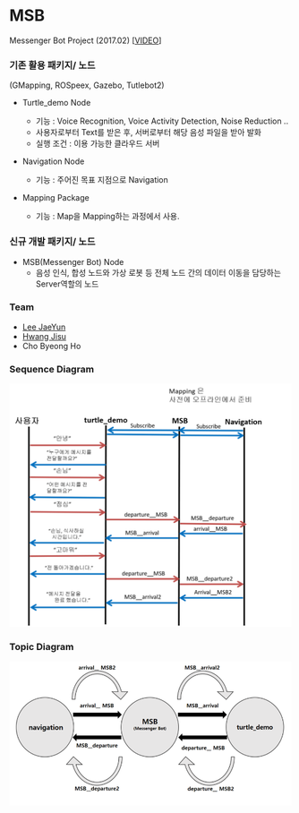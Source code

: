 # MSB
Messenger Bot Project (2017.02)
[[VIDEO](https://www.youtube.com/watch?v=fgXrmwN3tbE)]  

### 기존 활용 패키지/ 노드   
(GMapping, ROSpeex, Gazebo, Tutlebot2)
* Turtle_demo Node   
  * 기능 : Voice Recognition, Voice Activity Detection, Noise Reduction ..
  * 사용자로부터 Text를 받은 후, 서버로부터 해당 음성 파일을 받아 발화   
  * 실행 조건 : 이용 가능한 클라우드 서버
  
* Navigation Node  
  * 기능 : 주어진 목표 지점으로 Navigation

* Mapping Package
  * 기능 : Map을 Mapping하는 과정에서 사용.
  
### 신규 개발 패키지/ 노드 
* MSB(Messenger Bot) Node
  * 음성 인식, 합성 노드와 가상 로봇 등 전체 노드 간의 데이터 이동을 담당하는 Server역할의 노드

### Team
* [Lee JaeYun](https://github.com/jaeyun95)
* [Hwang Jisu](https://github.com/yellowjs0304)
* Cho Byeong Ho

### Sequence Diagram
![image_model_1](./sequence_diagram.png)  
   
   
### Topic Diagram
![image_model_2](./topic_diagram.png)  
